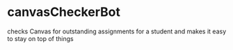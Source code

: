 # canvasCheckerBot
checks Canvas for outstanding assignments for a student and makes it easy to stay on top of things
